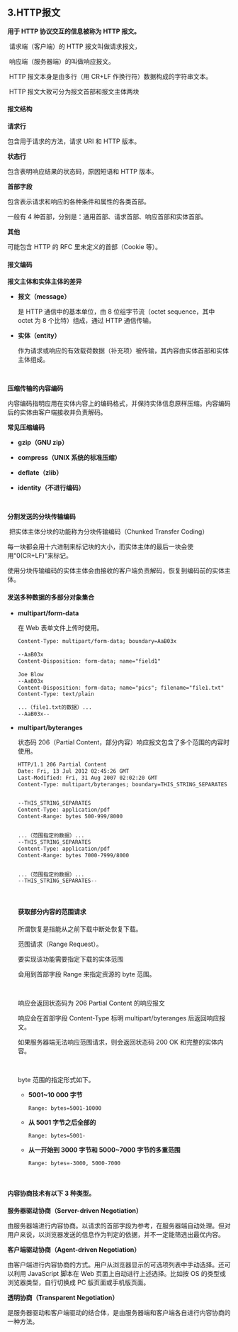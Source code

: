 ## 3.HTTP报文

**用于 HTTP 协议交互的信息被称为 HTTP 报文。**

​	请求端（客户端）的 HTTP 报文叫做请求报文，

​	响应端（服务器端）的叫做响应报文。

​	HTTP 报文本身是由多行（用 CR+LF 作换行符）数据构成的字符串文本。

​	HTTP 报文大致可分为报文首部和报文主体两块



#### 报文结构

**请求行**

包含用于请求的方法，请求 URI 和 HTTP 版本。

**状态行**

包含表明响应结果的状态码，原因短语和 HTTP 版本。

**首部字段**

包含表示请求和响应的各种条件和属性的各类首部。

一般有 4 种首部，分别是：通用首部、请求首部、响应首部和实体首部。

**其他**

可能包含 HTTP 的 RFC 里未定义的首部（Cookie 等）。



#### 报文编码

**报文主体和实体主体的差异**

-   **报文（message）**

    是 HTTP 通信中的基本单位，由 8 位组字节流（octet sequence，其中 octet 为 8 个比特）组成，通过 HTTP 通信传输。

-   **实体（entity）**

    作为请求或响应的有效载荷数据（补充项）被传输，其内容由实体首部和实体主体组成。

    ​

**压缩传输的内容编码**

​	内容编码指明应用在实体内容上的编码格式，并保持实体信息原样压缩。内容编码后的实体由客户端接收并负责解码。

**常见压缩编码**

-   **gzip（GNU zip）**

-   **compress（UNIX 系统的标准压缩）**

-   **deflate（zlib）**

-   **identity（不进行编码）**

    ​

**分割发送的分块传输编码**

​	把实体主体分块的功能称为分块传输编码（Chunked Transfer Coding）

​	每一块都会用十六进制来标记块的大小，而实体主体的最后一块会使用“0(CR+LF)”来标记。

​	使用分块传输编码的实体主体会由接收的客户端负责解码，恢复到编码前的实体主体。



#### 发送多种数据的多部分对象集合

-   **multipart/form-data**

    在 Web 表单文件上传时使用。

    ```html
    Content-Type: multipart/form-data; boundary=AaB03x
    　
    --AaB03x
    Content-Disposition: form-data; name="field1"
    　
    Joe Blow
    --AaB03x
    Content-Disposition: form-data; name="pics"; filename="file1.txt"
    Content-Type: text/plain
    　
    ...（file1.txt的数据）...
    --AaB03x--
    ```

-   **multipart/byteranges**

    状态码 206（Partial Content，部分内容）响应报文包含了多个范围的内容时使用。

    ```html
    HTTP/1.1 206 Partial Content
    Date: Fri, 13 Jul 2012 02:45:26 GMT
    Last-Modified: Fri, 31 Aug 2007 02:02:20 GMT
    Content-Type: multipart/byteranges; boundary=THIS_STRING_SEPARATES


    --THIS_STRING_SEPARATES
    Content-Type: application/pdf
    Content-Range: bytes 500-999/8000


    ...（范围指定的数据）...
    --THIS_STRING_SEPARATES
    Content-Type: application/pdf
    Content-Range: bytes 7000-7999/8000


    ...（范围指定的数据）...
    --THIS_STRING_SEPARATES--
    ```

    ​

    #### 获取部分内容的范围请求

    所谓恢复是指能从之前下载中断处恢复下载。

    范围请求（Range Request）。

    要实现该功能需要指定下载的实体范围

    会用到首部字段 Range 来指定资源的 byte 范围。

    ​

    响应会返回状态码为 206 Partial Content 的响应报文

    响应会在首部字段 Content-Type 标明 multipart/byteranges 后返回响应报文。

    如果服务器端无法响应范围请求，则会返回状态码 200 OK 和完整的实体内容。

    ​

    byte 范围的指定形式如下。

    -   **5001~10 000 字节**

        ```
        Range: bytes=5001-10000
        ```

    -   **从 5001 字节之后全部的**

        ```
        Range: bytes=5001-
        ```

    -   **从一开始到 3000 字节和 5000~7000 字节的多重范围**

        ```
        Range: bytes=-3000, 5000-7000
        ```

    ​

#### 内容协商技术有以下 3 种类型。

**服务器驱动协商（Server-driven Negotiation）**

由服务器端进行内容协商。以请求的首部字段为参考，在服务器端自动处理。但对用户来说，以浏览器发送的信息作为判定的依据，并不一定能筛选出最优内容。

**客户端驱动协商（Agent-driven Negotiation）**

由客户端进行内容协商的方式。用户从浏览器显示的可选项列表中手动选择。还可以利用 JavaScript 脚本在 Web 页面上自动进行上述选择。比如按 OS 的类型或浏览器类型，自行切换成 PC 版页面或手机版页面。

**透明协商（Transparent Negotiation）**

是服务器驱动和客户端驱动的结合体，是由服务器端和客户端各自进行内容协商的一种方法。


